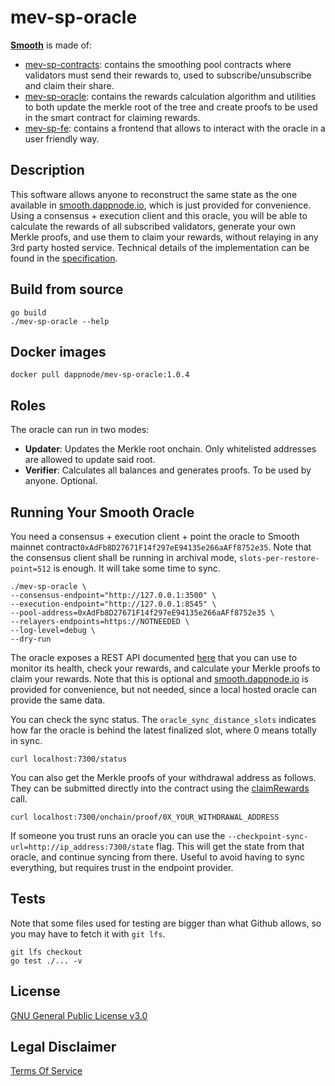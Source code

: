# mev-sp-oracle


[**Smooth**](https://smooth.dappnode.io/) is made of:

- [mev-sp-contracts](https://github.com/dappnode/mev-sp-contracts): contains the smoothing pool contracts where validators must send their rewards to, used to subscribe/unsubscribe and claim their share.
- [mev-sp-oracle](https://github.com/dappnode/mev-sp-oracle): contains the rewards calculation algorithm and utilities to both update the merkle root of the tree and create proofs to be used in the smart contract for claiming rewards.
- [mev-sp-fe](https://github.com/dappnode/mev-sp-fe): contains a frontend that allows to interact with the oracle in a user friendly way.

## Description

This software allows anyone to reconstruct the same state as the one available in [smooth.dappnode.io](https://smooth.dappnode.io/), which is just provided for convenience. Using a consensus + execution client and this oracle, you will be able to calculate the rewards of all subscribed validators, generate your own Merkle proofs, and use them to claim your rewards, without relaying in any 3rd party hosted service. Technical details of the implementation can be found in the [specification](https://github.com/dappnode/mev-sp-oracle/blob/main/spec/README.md).

## Build from source

```
go build
./mev-sp-oracle --help
```

## Docker images

```
docker pull dappnode/mev-sp-oracle:1.0.4
```

## Roles

The oracle can run in two modes:
* **Updater**: Updates the Merkle root onchain. Only whitelisted addresses are allowed to update said root.
* **Verifier**: Calculates all balances and generates proofs. To be used by anyone. Optional.

## Running Your Smooth Oracle

You need a consensus + execution client + point the oracle to Smooth mainnet contract`0xAdFb8D27671F14f297eE94135e266aAFf8752e35`. Note that the consensus client shall be running in archival mode, `slots-per-restore-point=512` is enough. It will take some time to sync.
```
./mev-sp-oracle \
--consensus-endpoint="http://127.0.0.1:3500" \
--execution-endpoint="http://127.0.0.1:8545" \
--pool-address=0xAdFb8D27671F14f297eE94135e266aAFf8752e35 \
--relayers-endpoints=https://NOTNEEDED \
--log-level=debug \
--dry-run
```

The oracle exposes a REST API documented [here](https://github.com/dappnode/mev-sp-oracle/tree/main/api) that you can use to monitor its health, check your rewards, and calculate your Merkle proofs to claim your rewards. Note that this is optional and [smooth.dappnode.io](smooth.dappnode.io) is provided for convenience, but not needed, since a local hosted oracle can provide the same data.

You can check the sync status. The `oracle_sync_distance_slots` indicates how far the oracle is behind the latest finalized slot, where 0 means totally in sync.

```
curl localhost:7300/status
```

You can also get the Merkle proofs of your withdrawal address as follows. They can be submitted directly into the contract using the [claimRewards](https://etherscan.io/address/0xAdFb8D27671F14f297eE94135e266aAFf8752e35#writeProxyContract) call.
```
curl localhost:7300/onchain/proof/0X_YOUR_WITHDRAWAL_ADDRESS
```

If someone you trust runs an oracle you can use the `--checkpoint-sync-url=http://ip_address:7300/state` flag. This will get the state from that oracle, and continue syncing from there. Useful to avoid having to sync everything, but requires trust in the endpoint provider.

## Tests

Note that some files used for testing are bigger than what Github allows, so you may have to fetch it with `git lfs`.
```
git lfs checkout
go test ./... -v
```

## License

[GNU General Public License v3.0](https://github.com/dappnode/mev-sp-oracle/blob/main/LICENSE)

## Legal Disclaimer
[Terms Of Service](https://github.com/dappnode/mev-sp-oracle/blob/main/TERMS_OF_SERVICE.md)
